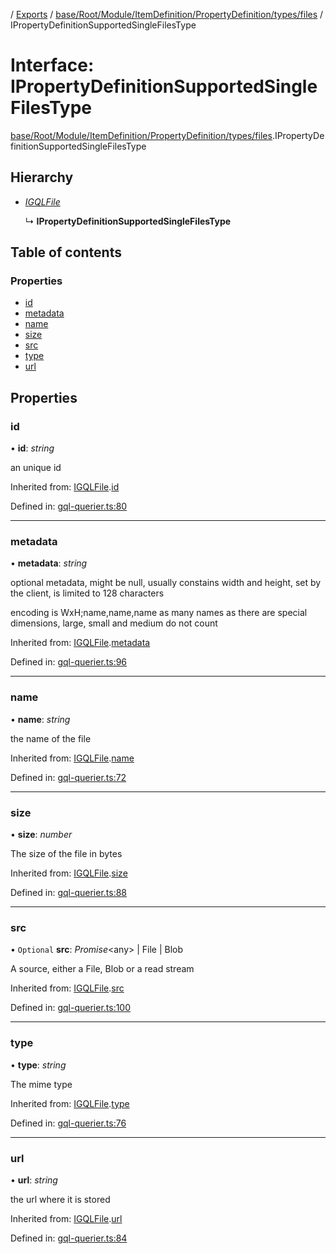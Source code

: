[](../README.md) / [Exports](../modules.md) / [base/Root/Module/ItemDefinition/PropertyDefinition/types/files](../modules/base_root_module_itemdefinition_propertydefinition_types_files.md) / IPropertyDefinitionSupportedSingleFilesType

# Interface: IPropertyDefinitionSupportedSingleFilesType

[base/Root/Module/ItemDefinition/PropertyDefinition/types/files](../modules/base_root_module_itemdefinition_propertydefinition_types_files.md).IPropertyDefinitionSupportedSingleFilesType

## Hierarchy

* [*IGQLFile*](gql_querier.igqlfile.md)

  ↳ **IPropertyDefinitionSupportedSingleFilesType**

## Table of contents

### Properties

- [id](base_root_module_itemdefinition_propertydefinition_types_files.ipropertydefinitionsupportedsinglefilestype.md#id)
- [metadata](base_root_module_itemdefinition_propertydefinition_types_files.ipropertydefinitionsupportedsinglefilestype.md#metadata)
- [name](base_root_module_itemdefinition_propertydefinition_types_files.ipropertydefinitionsupportedsinglefilestype.md#name)
- [size](base_root_module_itemdefinition_propertydefinition_types_files.ipropertydefinitionsupportedsinglefilestype.md#size)
- [src](base_root_module_itemdefinition_propertydefinition_types_files.ipropertydefinitionsupportedsinglefilestype.md#src)
- [type](base_root_module_itemdefinition_propertydefinition_types_files.ipropertydefinitionsupportedsinglefilestype.md#type)
- [url](base_root_module_itemdefinition_propertydefinition_types_files.ipropertydefinitionsupportedsinglefilestype.md#url)

## Properties

### id

• **id**: *string*

an unique id

Inherited from: [IGQLFile](gql_querier.igqlfile.md).[id](gql_querier.igqlfile.md#id)

Defined in: [gql-querier.ts:80](https://github.com/onzag/itemize/blob/5fcde7cf/gql-querier.ts#L80)

___

### metadata

• **metadata**: *string*

optional metadata, might be null, usually constains width and
height, set by the client, is limited to 128 characters

encoding is WxH;name,name,name as many names as there are special
dimensions, large, small and medium do not count

Inherited from: [IGQLFile](gql_querier.igqlfile.md).[metadata](gql_querier.igqlfile.md#metadata)

Defined in: [gql-querier.ts:96](https://github.com/onzag/itemize/blob/5fcde7cf/gql-querier.ts#L96)

___

### name

• **name**: *string*

the name of the file

Inherited from: [IGQLFile](gql_querier.igqlfile.md).[name](gql_querier.igqlfile.md#name)

Defined in: [gql-querier.ts:72](https://github.com/onzag/itemize/blob/5fcde7cf/gql-querier.ts#L72)

___

### size

• **size**: *number*

The size of the file in bytes

Inherited from: [IGQLFile](gql_querier.igqlfile.md).[size](gql_querier.igqlfile.md#size)

Defined in: [gql-querier.ts:88](https://github.com/onzag/itemize/blob/5fcde7cf/gql-querier.ts#L88)

___

### src

• `Optional` **src**: *Promise*<any\> \| File \| Blob

A source, either a File, Blob or a read stream

Inherited from: [IGQLFile](gql_querier.igqlfile.md).[src](gql_querier.igqlfile.md#src)

Defined in: [gql-querier.ts:100](https://github.com/onzag/itemize/blob/5fcde7cf/gql-querier.ts#L100)

___

### type

• **type**: *string*

The mime type

Inherited from: [IGQLFile](gql_querier.igqlfile.md).[type](gql_querier.igqlfile.md#type)

Defined in: [gql-querier.ts:76](https://github.com/onzag/itemize/blob/5fcde7cf/gql-querier.ts#L76)

___

### url

• **url**: *string*

the url where it is stored

Inherited from: [IGQLFile](gql_querier.igqlfile.md).[url](gql_querier.igqlfile.md#url)

Defined in: [gql-querier.ts:84](https://github.com/onzag/itemize/blob/5fcde7cf/gql-querier.ts#L84)

